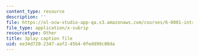 ```yaml
---
content_type: resource
description: ''
file: https://ol-ocw-studio-app-qa.s3.amazonaws.com/courses/6-0001-introduction-to-computer-science-and-programming-in-python-fall-2016/ee34d7202347aaf245b40fedd99c00da_0Whyfs88TYE.srt
file_type: application/x-subrip
resourcetype: Other
title: 3play caption file
uid: ee34d720-2347-aaf2-45b4-0fedd99c00da
---
```

